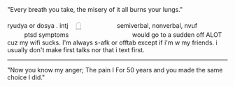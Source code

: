 "Every breath you take, the misery of it all burns your lungs."ㅤㅤㅤㅤ

ryudya or dosya . intj ㅤ𓉸ㅤㅤㅤㅤㅤㅤ
semiverbal, nonverbal, nvufㅤㅤㅤㅤ
ㅤㅤㅤㅤptsd symptomsㅤㅤㅤㅤㅤㅤㅤㅤㅤㅤㅤ
would go to a sudden off ALOT cuz my wifi sucks. I'm always s-afk or offtab except if i'm w my friends.
i usually don't make first talks nor that i text first. 
_____________________________
"Now you know my anger; The pain I For 50 years and you made the same choice I did."

